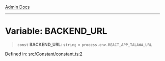 [Admin Docs](/)

***

# Variable: BACKEND\_URL

> `const` **BACKEND\_URL**: `string` = `process.env.REACT_APP_TALAWA_URL`

Defined in: [src/Constant/constant.ts:2](https://github.com/hustlernik/talawa-admin/blob/fe326ed17e0fa5ad916ff9f383f63b5d38aedc7b/src/Constant/constant.ts#L2)
